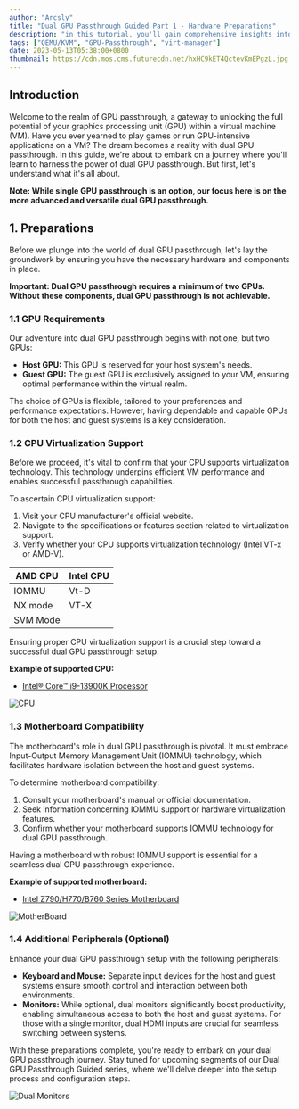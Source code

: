 ```yaml
---
author: "Arcsly"
title: "Dual GPU Passthrough Guided Part 1 - Hardware Preparations"
description: "in this tutorial, you'll gain comprehensive insights into preparing your hardware for GPU passthrough. Learn the crucial steps and requirements that pave the way for a successful setup."
tags: ["QEMU/KVM", "GPU-Passthrough", "virt-manager"]
date: 2023-05-13T05:38:00+0800
thumbnail: https://cdn.mos.cms.futurecdn.net/hxHC9kET4QctevKmEPgzL.jpg
---
```


## Introduction

Welcome to the realm of GPU passthrough, a gateway to unlocking the full potential of your graphics processing unit (GPU) within a virtual machine (VM). Have you ever yearned to play games or run GPU-intensive applications on a VM? The dream becomes a reality with dual GPU passthrough. In this guide, we're about to embark on a journey where you'll learn to harness the power of dual GPU passthrough. But first, let's understand what it's all about.

**Note: While single GPU passthrough is an option, our focus here is on the more advanced and versatile dual GPU passthrough.**

## 1. Preparations

Before we plunge into the world of dual GPU passthrough, let's lay the groundwork by ensuring you have the necessary hardware and components in place.

**Important: Dual GPU passthrough requires a minimum of two GPUs. Without these components, dual GPU passthrough is not achievable.**

### 1.1 GPU Requirements

Our adventure into dual GPU passthrough begins with not one, but two GPUs:

- **Host GPU:** This GPU is reserved for your host system's needs.
- **Guest GPU:** The guest GPU is exclusively assigned to your VM, ensuring optimal performance within the virtual realm.

The choice of GPUs is flexible, tailored to your preferences and performance expectations. However, having dependable and capable GPUs for both the host and guest systems is a key consideration.

### 1.2 CPU Virtualization Support

Before we proceed, it's vital to confirm that your CPU supports virtualization technology. This technology underpins efficient VM performance and enables successful passthrough capabilities.

To ascertain CPU virtualization support:

1. Visit your CPU manufacturer's official website.
2. Navigate to the specifications or features section related to virtualization support.
3. Verify whether your CPU supports virtualization technology (Intel VT-x or AMD-V).

| AMD CPU   | Intel CPU |
| ----------|-----------|
| IOMMU     | Vt-D      |
| NX mode   | VT-X      |
| SVM Mode  |           |


Ensuring proper CPU virtualization support is a crucial step toward a successful dual GPU passthrough setup.

**Example of supported CPU:**

- [Intel® Core™ i9-13900K Processor](https://www.intel.com/content/www/us/en/products/sku/230496/intel-core-i913900k-processor-36m-cache-up-to-5-80-ghz/specifications.html?wapkw=i9%2013900k)

![CPU](/blog/linux/dual-gpu-passthrough/part1/Example-with-cpu-supported.png)

### 1.3 Motherboard Compatibility

The motherboard's role in dual GPU passthrough is pivotal. It must embrace Input-Output Memory Management Unit (IOMMU) technology, which facilitates hardware isolation between the host and guest systems.

To determine motherboard compatibility:

1. Consult your motherboard's manual or official documentation.
2. Seek information concerning IOMMU support or hardware virtualization features.
3. Confirm whether your motherboard supports IOMMU technology for dual GPU passthrough.

Having a motherboard with robust IOMMU support is essential for a seamless dual GPU passthrough experience.

**Example of supported motherboard:**

- [Intel Z790/H770/B760 Series Motherboard](https://download.asrock.com/Manual/Software/Intel%20B760/Software_BIOS%20Setup%20Guide_English.pdf)

![MotherBoard](/blog/linux/dual-gpu-passthrough/part1/Example-with-motherboard-supported.png)

### 1.4 Additional Peripherals (Optional)

Enhance your dual GPU passthrough setup with the following peripherals:

- **Keyboard and Mouse:** Separate input devices for the host and guest systems ensure smooth control and interaction between both environments.
- **Monitors:** While optional, dual monitors significantly boost productivity, enabling simultaneous access to both the host and guest systems. For those with a single monitor, dual HDMI inputs are crucial for seamless switching between systems.

With these preparations complete, you're ready to embark on your dual GPU passthrough journey. Stay tuned for upcoming segments of our Dual GPU Passthrough Guided series, where we'll delve deeper into the setup process and configuration steps.

![Dual Monitors](http://www.rdaxpress.com/uploads/3/1/6/7/31672951/s586650569732673968_p93_i1_w2560.jpeg)